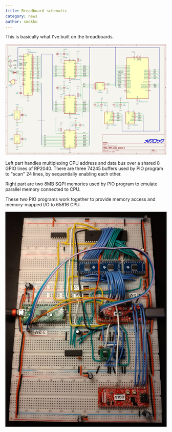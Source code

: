 ```yaml
---
title: Breadboard schematic
category: news
author: smokku
---
```


This is basically what I've built on the breadboards.

![X65 schematic](/media/2024-03-12_schematic.png)

Left part handles multiplexing CPU address and data bus over a shared 8 GPIO lines of RP2040.
There are three 74245 buffers used by PIO program to "scan" 24 lines, by sequentially enabling
each other.

Right part are two 8MB SQPI memories used by PIO program to emulate parallel memory
connected to CPU.

These two PIO programs work together to provide memory access and memory-mapped I/O to 65816 CPU.

![X65 breadboard](/media/2024-03-12_board.png)
